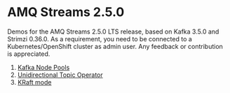 # AMQ Streams 2.5.0

Demos for the AMQ Streams 2.5.0 LTS release, based on Kafka 3.5.0 and Strimzi 0.36.0.
As a requirement, you need to be connected to a Kubernetes/OpenShift cluster as admin user.
Any feedback or contribution is appreciated.

1. [Kafka Node Pools](/demos/001)
2. [Unidirectional Topic Operator](/demos/002)
3. [KRaft mode](/demos/003)
